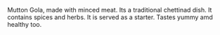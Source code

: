 Mutton Gola, made with minced meat. Its a traditional chettinad dish. It contains spices and herbs. It is served as a starter. Tastes yummy amd healthy too. 